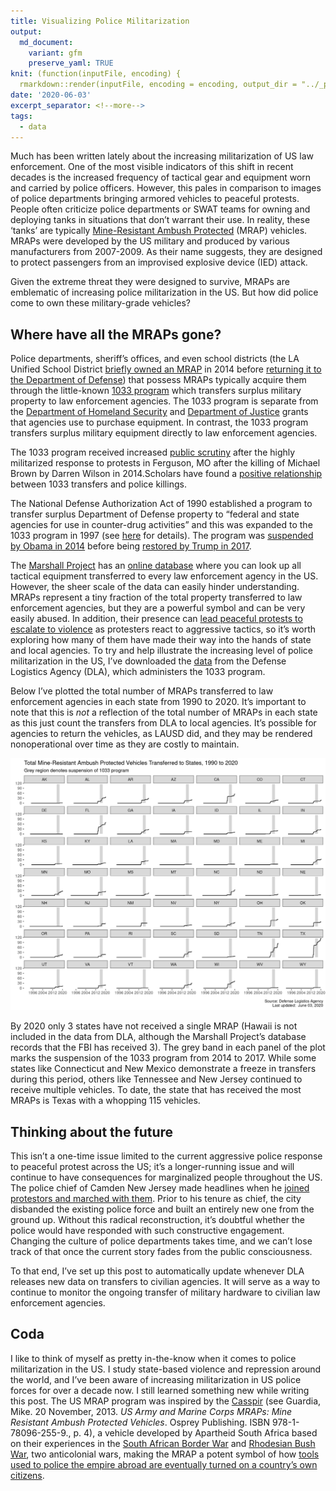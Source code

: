 ```yaml
---
title: Visualizing Police Militarization
output:
  md_document:
    variant: gfm
    preserve_yaml: TRUE
knit: (function(inputFile, encoding) {
  rmarkdown::render(inputFile, encoding = encoding, output_dir = "../_posts") })
date: '2020-06-03'
excerpt_separator: <!--more-->
tags:
  - data
---
```


Much has been written lately about the increasing militarization of US
law enforcement. One of the most visible indicators of this shift in
recent decades is the increased frequency of tactical gear and equipment
worn and carried by police officers. However, this pales in comparison
to images of police departments bringing armored vehicles to peaceful
protests. <!--more--> People often criticize police departments or SWAT
teams for owning and deploying tanks in situations that don’t warrant
their use. In reality, these ‘tanks’ are typically [Mine-Resistant
Ambush Protected](https://en.wikipedia.org/wiki/MRAP) (MRAP) vehicles.
MRAPs were developed by the US military and produced by various
manufacturers from 2007-2009. As their name suggests, they are designed
to protect passengers from an improvised explosive device (IED) attack.

Given the extreme threat they were designed to survive, MRAPs are
emblematic of increasing police militarization in the US. But how did
police come to own these military-grade vehicles?

## Where have all the MRAPs gone?

Police departments, sheriff’s offices, and even school districts (the LA
Unified School District [briefly owned an
MRAP](https://www.lamag.com/citythinkblog/lausd-keys-mrap-tank/) in 2014
before [returning it to the Department of
Defense](https://www.dailynews.com/2014/11/21/lausd-school-police-return-armored-military-vehicle-which-is-now-in-barstow/))
that possess MRAPs typically acquire them through the little-known [1033
program](https://en.wikipedia.org/wiki/1033_program) which transfers
surplus military property to law enforcement agencies. The 1033 program
is separate from the [Department of Homeland
Security](https://www.theguardian.com/world/2014/aug/20/police-billions-homeland-security-military-equipment)
and [Department of
Justice](https://www.nytimes.com/interactive/2014/08/23/us/flow-of-money-and-equipment-to-local-police.html)
grants that agencies use to purchase equipment. In contrast, the 1033
program transfers surplus military equipment directly to law enforcement
agencies.

The 1033 program received increased [public
scrutiny](https://www.newsweek.com/how-americas-police-became-army-1033-program-264537)
after the highly militarized response to protests in Ferguson, MO after
the killing of Michael Brown by Darren Wilson in 2014.Scholars have
found a [positive
relationship](https://journals.sagepub.com/doi/full/10.1177/2053168017712885)
between 1033 transfers and police killings.

The National Defense Authorization Act of 1990 established a program to
transfer surplus Department of Defense property to “federal and state
agencies for use in counter-drug activities” and this was expanded to
the 1033 program in 1997 (see
[here](https://web.archive.org/web/20141202031945/http://www.dispositionservices.dla.mil/leso/pages/1033programfaqs.aspx#q1#q1)
for details). The program was [suspended by Obama
in 2014](https://www.usatoday.com/story/news/politics/2015/05/18/obama-police-military-equipment-sales-new-jersey/27521793/)
before being [restored by Trump
in 2017](https://www.nytimes.com/2017/08/28/us/politics/trump-police-military-surplus-equipment.html).

The [Marshall Project](https://www.themarshallproject.org/) has an
[online
database](https://www.themarshallproject.org/2014/12/03/the-pentagon-finally-details-its-weapons-for-cops-giveaway)
where you can look up all tactical equipment transferred to every law
enforcement agency in the US. However, the sheer scale of the data can
easily hinder understanding. MRAPs represent a tiny fraction of the
total property transferred to law enforcement agencies, but they are a
powerful symbol and can be very easily abused. In addition, their
presence can [lead peaceful protests to escalate to
violence](https://scholarship.law.slu.edu/cgi/viewcontent.cgi?article=1028&context=plr)
as protesters react to aggressive tactics, so it’s worth exploring how
many of them have made their way into the hands of state and local
agencies. To try and help illustrate the increasing level of police
militarization in the US, I’ve downloaded the
[data](https://www.dla.mil/DispositionServices/Offers/Reutilization/LawEnforcement/PublicInformation/)
from the Defense Logistics Agency (DLA), which administers the 1033
program.

Below I’ve plotted the total number of MRAPs transferred to law
enforcement agencies in each state from 1990 to 2020. It’s important to
note that this is *not* a reflection of the total number of MRAPs in
each state as this just count the transfers from DLA to local agencies.
It’s possible for agencies to return the vehicles, as LAUSD did, and
they may be rendered nonoperational over time as they are costly to
maintain.

![](/images/posts/mrap/mrap-1.png)<!-- -->

By 2020 only 3 states have not received a single MRAP (Hawaii is not
included in the data from DLA, although the Marshall Project’s database
records that the FBI has received 3). The grey band in each panel of the
plot marks the suspension of the 1033 program from 2014 to 2017. While
some states like Connecticut and New Mexico demonstrate a freeze in
transfers during this period, others like Tennessee and New Jersey
continued to receive multiple vehicles. To date, the state that has
received the most MRAPs is Texas with a whopping 115 vehicles.

## Thinking about the future

This isn’t a one-time issue limited to the current aggressive police
response to peaceful protest across the US; it’s a longer-running issue
and will continue to have consequences for marginalized people
throughout the US. The police chief of Camden New Jersey made headlines
when he [joined protestors and marched with
them](https://philadelphia.cbslocal.com/2020/05/31/members-of-camden-county-police-department-march-alongside-residents-to-honor-george-floyd/).
Prior to his tenure as chief, the city disbanded the existing police
force and built an entirely new one from the ground up. Without this
radical reconstruction, it’s doubtful whether the police would have
responded with such constructive engagement. Changing the culture of
police departments takes time, and we can’t lose track of that once the
current story fades from the public consciousness.

To that end, I’ve set up this post to automatically update whenever DLA
releases new data on transfers to civilian agencies. It will serve as a
way to continue to monitor the ongoing transfer of military hardware to
civilian law enforcement agencies.

## Coda

I like to think of myself as pretty in-the-know when it comes to police
militarization in the US. I study state-based violence and repression
around the world, and I’ve been aware of increasing militarization in US
police forces for over a decade now. I still learned something new while
writing this post. The US MRAP program was inspired by the
[Casspir](https://en.wikipedia.org/wiki/Casspir) (see Guardia, Mike. 20
November, 2013. *US Army and Marine Corps MRAPs: Mine Resistant Ambush
Protected Vehicles*. Osprey Publishing. ISBN 978-1-78096-255-9., p. 4),
a vehicle developed by Apartheid South Africa based on their experiences
in the [South African Border
War](https://en.wikipedia.org/wiki/South_African_Border_War) and
[Rhodesian Bush War](https://en.wikipedia.org/wiki/Rhodesian_Bush_War),
two anticolonial wars, making the MRAP a potent symbol of how [tools
used to police the empire abroad are eventually turned on a country’s
own
citizens](https://www.ucpress.edu/book/9780520295629/badges-without-borders).
